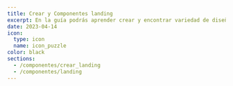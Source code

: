 ```yaml
---
title: Crear y Componentes landing
excerpt: En la guía podrás aprender crear y encontrar variedad de diseños preestablecidos donde podrás crear MOOCS, EDCO, Educación ejecutiva, entre otros  
date: 2023-04-14
icon:
  type: icon
  name: icon_puzzle
color: black
sections:
  - /componentes/crear_landing
  - /componentes/landing
---
```

